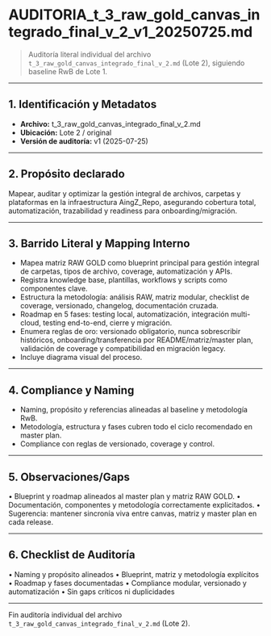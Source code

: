 # AUDITORIA_t_3_raw_gold_canvas_integrado_final_v_2_v1_20250725.md

> Auditoría literal individual del archivo `t_3_raw_gold_canvas_integrado_final_v_2.md` (Lote 2), siguiendo baseline RwB de Lote 1.

---

## 1. Identificación y Metadatos
- **Archivo:** t_3_raw_gold_canvas_integrado_final_v_2.md
- **Ubicación:** Lote 2 / original
- **Versión de auditoría:** v1 (2025-07-25)

---

## 2. Propósito declarado
Mapear, auditar y optimizar la gestión integral de archivos, carpetas y plataformas en la infraestructura AingZ_Repo, asegurando cobertura total, automatización, trazabilidad y readiness para onboarding/migración.

---

## 3. Barrido Literal y Mapping Interno
- Mapea matriz RAW GOLD como blueprint principal para gestión integral de carpetas, tipos de archivo, coverage, automatización y APIs.
- Registra knowledge base, plantillas, workflows y scripts como componentes clave.
- Estructura la metodología: análisis RAW, matriz modular, checklist de coverage, versionado, changelog, documentación cruzada.
- Roadmap en 5 fases: testing local, automatización, integración multi-cloud, testing end-to-end, cierre y migración.
- Enumera reglas de oro: versionado obligatorio, nunca sobrescribir históricos, onboarding/transferencia por README/matriz/master plan, validación de coverage y compatibilidad en migración legacy.
- Incluye diagrama visual del proceso.

---

## 4. Compliance y Naming
- Naming, propósito y referencias alineadas al baseline y metodología RwB.
- Metodología, estructura y fases cubren todo el ciclo recomendado en master plan.
- Compliance con reglas de versionado, coverage y control.

---

## 5. Observaciones/Gaps
• Blueprint y roadmap alineados al master plan y matriz RAW GOLD.
• Documentación, componentes y metodología correctamente explicitados.
• Sugerencia: mantener sincronía viva entre canvas, matriz y master plan en cada release.

---

## 6. Checklist de Auditoría
• Naming y propósito alineados
• Blueprint, matriz y metodología explícitos
• Roadmap y fases documentadas
• Compliance modular, versionado y automatización
• Sin gaps críticos ni duplicidades

---

Fin auditoría individual del archivo `t_3_raw_gold_canvas_integrado_final_v_2.md` (Lote 2).

